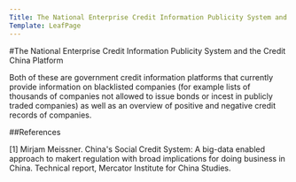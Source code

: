 ```yaml
---
Title: The National Enterprise Credit Information Publicity System and the Credit China Platform
Template: LeafPage
---
```

#The National Enterprise Credit Information Publicity System and the Credit China Platform

Both of these are government credit information platforms that currently provide information on blacklisted companies (for example lists of thousands of companies not allowed to issue bonds or incest in publicly traded companies) as well as an overview of positive and negative credit records of companies. 

##References

[1] Mirjam Meissner. China's Social Credit System: A big-data enabled approach to makert regulation with broad implications for doing business in China. Technical report, Mercator Institute for China Studies.
